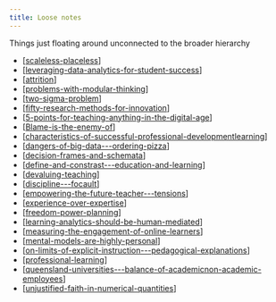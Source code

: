 ```yaml
---
title: Loose notes
---
```


Things just floating around unconnected to the broader hierarchy

- [[scaleless-placeless]]
- [[leveraging-data-analytics-for-student-success]]
- [[attrition]]
- [[problems-with-modular-thinking]]
- [[two-sigma-problem]]
- [[fifty-research-methods-for-innovation]]
- [[5-points-for-teaching-anything-in-the-digital-age]]
- [[Blame-is-the-enemy-of]]
- [[characteristics-of-successful-professional-developmentlearning]]
- [[dangers-of-big-data---ordering-pizza]]
- [[decision-frames-and-schemata]]
- [[define-and-constrast---education-and-learning]]
- [[devaluing-teaching]]
- [[discipline---focault]]
- [[empowering-the-future-teacher---tensions]]
- [[experience-over-expertise]]
- [[freedom-power-planning]]
- [[learning-analytics-should-be-human-mediated]]
- [[measuring-the-engagement-of-online-learners]]
- [[mental-models-are-highly-personal]]
- [[on-limits-of-explicit-instruction---pedagogical-explanations]]
- [[professional-learning]]
- [[queensland-universities---balance-of-academicnon-academic-employees]]
- [[unjustified-faith-in-numerical-quantities]]




[//begin]: # "Autogenerated link references for markdown compatibility"
[scaleless-placeless]: scaleless-placeless "Scaleless and Placeless"
[leveraging-data-analytics-for-student-success]: leveraging-data-analytics-for-student-success "Leveraging Data Analytics for Student Success"
[attrition]: ../attrition "Attrition"
[problems-with-modular-thinking]: problems-with-modular-thinking "Problems with Modular Thinking"
[two-sigma-problem]: two-sigma-problem "2 Sigma Problem"
[fifty-research-methods-for-innovation]: fifty-research-methods-for-innovation "50 research methods for innovation - infographic"
[5-points-for-teaching-anything-in-the-digital-age]: 5-points-for-teaching-anything-in-the-digital-age "5 points for teaching anything in the digital age"
[Blame-is-the-enemy-of]: blame-is-the-enemy-of "Blame is the enemy of"
[characteristics-of-successful-professional-developmentlearning]: characteristics-of-successful-professional-developmentlearning "Characteristics of successful Professional Development/Learning"
[dangers-of-big-data---ordering-pizza]: dangers-of-big-data---ordering-pizza "Dangers of big data - ordering pizza"
[decision-frames-and-schemata]: decision-frames-and-schemata "Decision frames and schemata"
[define-and-constrast---education-and-learning]: define-and-constrast---education-and-learning "Define and constrast - Education & Learning"
[devaluing-teaching]: devaluing-teaching "Devaluing teaching"
[discipline---focault]: discipline---focault "Discipline - Focault"
[empowering-the-future-teacher---tensions]: empowering-the-future-teacher---tensions "Empowering the future teacher - tensions"
[experience-over-expertise]: experience-over-expertise "Experience over expertise"
[freedom-power-planning]: freedom-power-planning "Freedom, power, planning"
[learning-analytics-should-be-human-mediated]: learning-analytics-should-be-human-mediated "Learning analytics should be human mediated"
[measuring-the-engagement-of-online-learners]: measuring-the-engagement-of-online-learners "Measuring the engagement of online learners"
[mental-models-are-highly-personal]: mental-models-are-highly-personal "Mental models are highly personal"
[on-limits-of-explicit-instruction---pedagogical-explanations]: on-limits-of-explicit-instruction---pedagogical-explanations "On limits of explicit instruction - pedagogical explanations"
[professional-learning]: professional-learning "Professional learning"
[queensland-universities---balance-of-academicnon-academic-employees]: queensland-universities---balance-of-academicnon-academic-employees "Queensland Universities - balance of academic/non-academic employees"
[unjustified-faith-in-numerical-quantities]: unjustified-faith-in-numerical-quantities "Unjustified faith in numerical quantities"
[//end]: # "Autogenerated link references"
